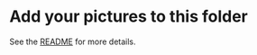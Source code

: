 
# Add your pictures to this folder

See the [README](https://github.com/jimthoburn/picture-gallery/blob/master/README.markdown) for more details.
